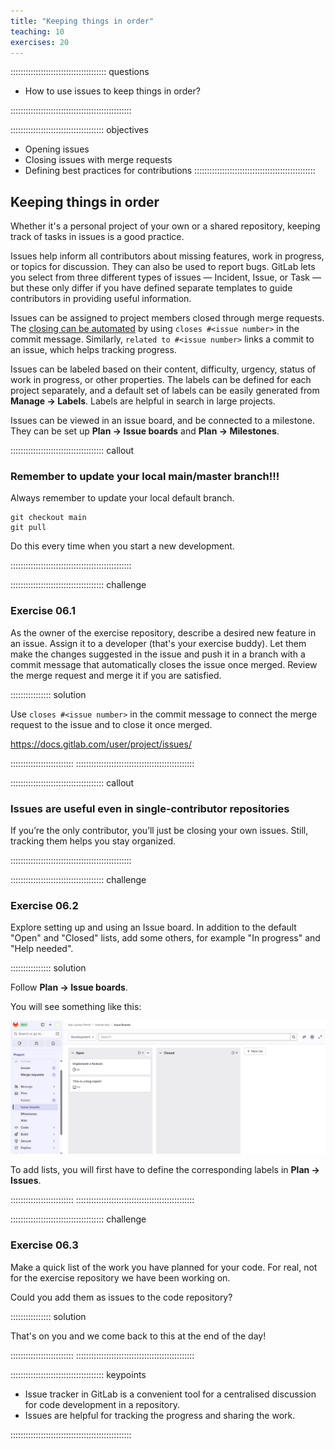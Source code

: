 ```yaml
---
title: "Keeping things in order"
teaching: 10
exercises: 20
---
```


:::::::::::::::::::::::::::::::::::::: questions

- How to use issues to keep things in order?

::::::::::::::::::::::::::::::::::::::::::::::::

::::::::::::::::::::::::::::::::::::: objectives

- Opening issues
- Closing issues with merge requests
- Defining best practices for contributions
::::::::::::::::::::::::::::::::::::::::::::::::

## Keeping things in order

Whether it's a personal project of your own or a shared repository, keeping track of tasks in issues is a good practice.

Issues help inform all contributors about missing features, work in progress, or topics for discussion. They can also be used to report bugs. GitLab lets you select from three different types of issues — Incident, Issue, or Task — but these only differ if you have defined separate templates to guide contributors in providing useful information. 

Issues can be assigned to project members closed through merge requests. The [closing can be automated](https://docs.gitlab.com/user/project/issues/managing_issues/#closing-issues-automatically) by using `closes #<issue number>` in the commit message. Similarly, `related to #<issue number>` links a commit to an issue, which helps tracking progress.

Issues can be labeled based on their content, difficulty, urgency, status of work in progress, or other properties. The labels can be defined for each project separately, and a default set of labels can be easily generated from **Manage -> Labels**. Labels are helpful in search in large projects.

Issues can be viewed in an issue board, and be connected to a milestone. They can be set up **Plan -> Issue boards** and **Plan -> Milestones**.






::::::::::::::::::::::::::::::::::::: callout
### Remember to update your local main/master branch!!!

Always remember to update your local default branch.

```
git checkout main
git pull
```

Do this every time when you start a new development.


::::::::::::::::::::::::::::::::::::::::::::::::




::::::::::::::::::::::::::::::::::::: challenge

### Exercise 06.1

As the owner of the exercise repository, describe a desired new feature in an issue.
Assign it to a developer (that's your exercise buddy).
Let them make the changes suggested in the issue and push it in a branch with a commit message that automatically closes the issue once merged.
Review the merge request and merge it if you are satisfied.


:::::::::::::::: solution

Use `closes #<issue number>` in the commit message to connect the merge request to the issue and to close it once merged.

https://docs.gitlab.com/user/project/issues/

:::::::::::::::::::::::::
:::::::::::::::::::::::::::::::::::::::::::::::


::::::::::::::::::::::::::::::::::::: callout
### Issues are useful even in single-contributor repositories

If you’re the only contributor, you’ll just be closing your own issues. Still, tracking them helps you stay organized.


::::::::::::::::::::::::::::::::::::::::::::::::

::::::::::::::::::::::::::::::::::::: challenge

### Exercise 06.2

Explore setting up and using an Issue board. In addition to the default "Open" and "Closed" lists, add some others, for example "In progress" and "Help needed".


:::::::::::::::: solution

Follow **Plan -> Issue boards**.

You will see something like this:

![](fig/gitlab-issue-board.png)


To add lists, you will first have to define the corresponding labels in **Plan -> Issues**.



:::::::::::::::::::::::::
:::::::::::::::::::::::::::::::::::::::::::::::

::::::::::::::::::::::::::::::::::::: challenge

### Exercise 06.3

Make a quick list of the work you have planned for your code. For real, not for the exercise repository we have been working on.

Could you add them as issues to the code repository?

:::::::::::::::: solution

That's on you and we come back to this at the end of the day!

:::::::::::::::::::::::::
:::::::::::::::::::::::::::::::::::::::::::::::

::::::::::::::::::::::::::::::::::::: keypoints 

- Issue tracker in GitLab is a convenient tool for a centralised discussion for code development in a repository.
- Issues are helpful for tracking the progress and sharing the work.

::::::::::::::::::::::::::::::::::::::::::::::::